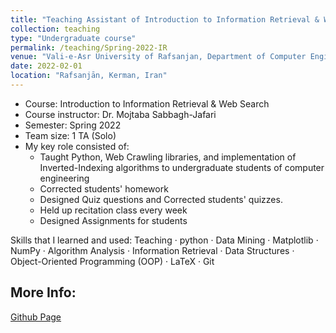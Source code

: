 ```yaml
---
title: "Teaching Assistant of Introduction to Information Retrieval & Web Search course"
collection: teaching
type: "Undergraduate course"
permalink: /teaching/Spring-2022-IR
venue: "Vali-e-Asr University of Rafsanjan, Department of Computer Engineering"
date: 2022-02-01
location: "Rafsanjān, Kerman, Iran"
---
```


- Course: Introduction to Information Retrieval & Web Search
- Course instructor: Dr. Mojtaba Sabbagh-Jafari
- Semester: Spring 2022
- Team size: 1 TA (Solo)
- My key role consisted of:
  - Taught Python, Web Crawling libraries, and implementation of Inverted-Indexing algorithms to undergraduate students of computer engineering
  - Corrected students' homework
  - Designed Quiz questions and Corrected students' quizzes.
  - Held up recitation class every week
  - Designed Assignments for students

Skills that I learned and used: Teaching · python · Data Mining · Matplotlib · NumPy · Algorithm Analysis · Information Retrieval · Data Structures · Object-Oriented Programming (OOP) · LaTeX · Git


## More Info:
[Github Page](https://github.com/VRU-CE/Information_Retrieval-4002)
